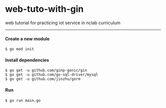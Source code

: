 # web-tuto-with-gin
web tutorial for practicing iot service in nclab curriculum

---

#### Create a new module
```shell
$ go mod init
```

#### Install dependencies
```shell
$ go get -u github.com/ginp-gonic/gin
$ go get -u github.com/go-sql-driver/mysql
$ go get -u github.com/jinzhu/gorm
```

#### Run
```shell
$ go run main.go
```
